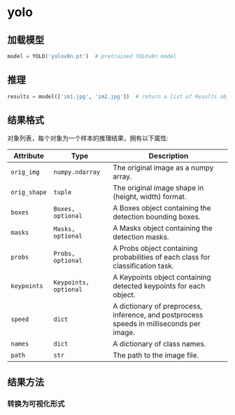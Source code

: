 # yolo

## 加载模型

```python
model = YOLO('yolov8n.pt')  # pretrained YOLOv8n model
```

## 推理

 ```python
 results = model(['im1.jpg', 'im2.jpg'])  # return a list of Results objects
 ```

## 结果格式

对象列表，每个对象为一个样本的推理结果，拥有以下属性:

| Attribute    | Type                  | Description                                                  |
| ------------ | --------------------- | ------------------------------------------------------------ |
| `orig_img`   | `numpy.ndarray`       | The original image as a numpy array.                         |
| `orig_shape` | `tuple`               | The original image shape in (height, width) format.          |
| `boxes`      | `Boxes, optional`     | A Boxes object containing the detection bounding boxes.      |
| `masks`      | `Masks, optional`     | A Masks object containing the detection masks.               |
| `probs`      | `Probs, optional`     | A Probs object containing probabilities of each class for classification task. |
| `keypoints`  | `Keypoints, optional` | A Keypoints object containing detected keypoints for each object. |
| `speed`      | `dict`                | A dictionary of preprocess, inference, and postprocess speeds in milliseconds per image. |
| `names`      | `dict`                | A dictionary of class names.                                 |
| `path`       | `str`                 | The path to the image file.                                  |

## 结果方法

### 转换为可视化形式

```